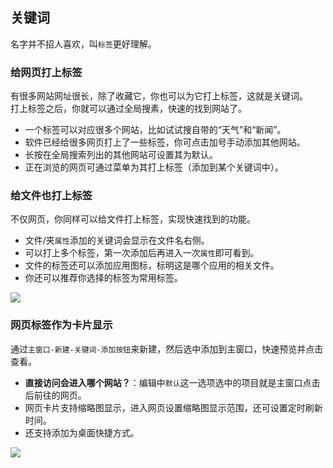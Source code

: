 ## 关键词
名字并不招人喜欢，叫`标签`更好理解。

### 给网页打上标签

有很多网站网址很长，除了收藏它，你也可以为它打上标签，这就是关键词。  
打上标签之后，你就可以通过全局搜素，快速的找到网站了。

* 一个标签可以对应很多个网站，比如试试搜自带的“天气”和“新闻”。
* 软件已经给很多网页打上了一些标签，你可点击加号手动添加其他网站。
* 长按在全局搜索列出的其他网站可设置其为默认。
* 正在浏览的网页可通过菜单为其打上标签（添加到某个关键词中）。

### 给文件也打上标签

不仅网页，你同样可以给文件打上标签，实现快速找到的功能。

* 文件/夹`属性`添加的关键词会显示在文件名右侧。
* 可以打上多个标签，第一次添加后再进入一次`属性`即可看到。
* 文件的标签还可以添加应用图标，标明这是哪个应用的相关文件。
* 你还可以推荐你选择的标签为常用标签。

![](http://ww1.sinaimg.cn/large/6b1dd0a7ly1gd1ih8bhdcj20u01830x0.jpg)

### 网页标签作为卡片显示
通过`主窗口-新建-关键词-添加按钮`来新建，然后选中添加到主窗口，快速预览并点击查看。

* **直接访问会进入哪个网站？**：编辑中`默认`这一选项选中的项目就是主窗口点击后前往的网页。
* 网页卡片支持缩略图显示，进入网页设置缩略图显示范围，还可设置定时刷新时间。
* 还支持添加为桌面快捷方式。

![](http://ww1.sinaimg.cn/large/6b1dd0a7ly1gd1img8croj20u00tegny.jpg)